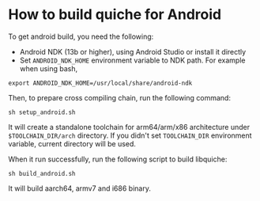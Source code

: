 # How to build quiche for Android

To get android build, you need the following:

- Android NDK (13b or higher), using Android Studio or install it directly
- Set `ANDROID_NDK_HOME` environment variable to NDK path. For example when using bash,

```
export ANDROID_NDK_HOME=/usr/local/share/android-ndk
```

Then, to prepare cross compiling chain, run the following command:

```
sh setup_android.sh
```

It will create a standalone toolchain for arm64/arm/x86 architecture under
`$TOOLCHAIN_DIR/arch` directory. If you didn't set `TOOLCHAIN_DIR` environment
variable, current directory will be used.

When it run successfully, run the following script to build libquiche:

```
sh build_android.sh
```

It will build aarch64, armv7 and i686 binary.
